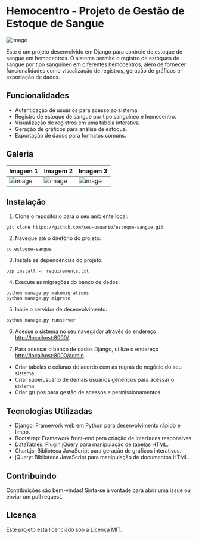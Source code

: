 # Hemocentro - Projeto de Gestão de Estoque de Sangue

![image](https://github.com/LeviLucena/hemocentro/assets/34045910/754dd79c-4266-4955-b564-7cc797cafdc5)

Este é um projeto desenvolvido em Django para controle de estoque de sangue em hemocentros. O sistema permite o registro de estoques de sangue por tipo sanguíneo em diferentes hemocentros, além de fornecer funcionalidades como visualização de registros, geração de gráficos e exportação de dados.

## Funcionalidades

- Autenticação de usuários para acesso ao sistema.
- Registro de estoque de sangue por tipo sanguíneo e hemocentro.
- Visualização de registros em uma tabela interativa.
- Geração de gráficos para análise de estoque.
- Exportação de dados para formatos comuns.

## Galeria

| Imagem 1 | Imagem 2 | Imagem 3 |
| ---------| ---------| ---------|
|![image](https://github.com/LeviLucena/hemocentro/assets/34045910/4fc817d0-49e6-4fe0-9b70-af2f4d37e672) | ![image](https://github.com/LeviLucena/hemocentro/assets/34045910/e6600e99-27e5-416d-bedc-43dc4b074af2) | ![image](https://github.com/LeviLucena/hemocentro/assets/34045910/ae055f4d-2739-451f-8861-a425d69056e0) | ![image](https://github.com/LeviLucena/hemocentro/assets/34045910/fb67f57e-1787-4fae-8292-e3861d97a849)

## Instalação

1. Clone o repositório para o seu ambiente local:

```
git clone https://github.com/seu-usuario/estoque-sangue.git
```

2. Navegue até o diretório do projeto:

```
cd estoque-sangue
```

3. Instale as dependências do projeto:

```
pip install -r requirements.txt
```

4. Execute as migrações do banco de dados:

```
python manage.py makemigrations
python manage.py migrate
```

5. Inicie o servidor de desenvolvimento:

```
python manage.py runserver
```

6. Acesse o sistema no seu navegador através do endereço [http://localhost:8000/](http://localhost:8000/).

7. Para acessar o banco de dados Django, utilize o endereço [http://localhost:8000/admin](http://localhost:8000/admin).

- Criar tabelas e colunas de acordo com as regras de negócio do seu sistema.
- Criar superusuário de demais usuários genéricos para acessar o sistema.
- Criar grupos para gestão de acessos e permissionamentos.

## Tecnologias Utilizadas

- Django: Framework web em Python para desenvolvimento rápido e limpo.
- Bootstrap: Framework front-end para criação de interfaces responsivas.
- DataTables: Plugin jQuery para manipulação de tabelas HTML.
- Chart.js: Biblioteca JavaScript para geração de gráficos interativos.
- jQuery: Biblioteca JavaScript para manipulação de documentos HTML.

## Contribuindo

Contribuições são bem-vindas! Sinta-se à vontade para abrir uma issue ou enviar um pull request.

## Licença

Este projeto está licenciado sob a [Licença MIT](LICENSE).

